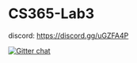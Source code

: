 # CS365-Lab3

discord: https://discord.gg/uGZFA4P


[![Gitter chat](https://badges.gitter.im/gitterHQ/gitter.png)](https://gitter.im/CS365-Lab3/Lobby)
